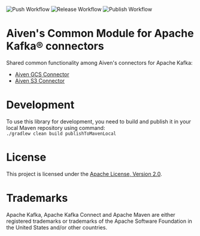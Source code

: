 ![Push Workflow](https://github.com/aiven/commons-for-apache-kafka-connect/workflows/Push%20Workflow/badge.svg)
![Release Workflow](https://github.com/aiven/commons-for-apache-kafka-connect/workflows/Release%20Workflow/badge.svg)
![Publish Workflow](https://github.com/aiven/commons-for-apache-kafka-connect/workflows/Publish%20Workflow/badge.svg)

# Aiven's Common Module for Apache Kafka® connectors

Shared common functionality among Aiven's connectors for Apache Kafka:
- [Aiven GCS Connector](https://github.com/aiven/gcs-connector-for-apache-kafka)
- [Aiven S3 Connector](https://github.com/aiven/s3-connector-for-apache-kafka)

# Development

To use this library for development, you need to build and publish it in your local Maven repository using command:
<br/>
`./gradlew clean build publishToMavenLocal`

# License

This project is licensed under the [Apache License, Version 2.0](LICENSE).

# Trademarks

Apache Kafka, Apache Kafka Connect and Apache Maven are either registered trademarks or trademarks of the Apache Software Foundation in the United States and/or other countries.
